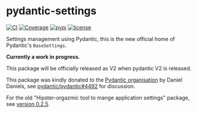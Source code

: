 # pydantic-settings

[![CI](https://github.com/pydantic/pydantic-settings/workflows/CI/badge.svg?event=push)](https://github.com/pydantic/pydantic-settings/actions?query=event%3Apush+branch%3Amain+workflow%3ACI)
[![Coverage](https://codecov.io/gh/pydantic/pydantic-settings/branch/main/graph/badge.svg)](https://codecov.io/gh/pydantic/pydantic-settings)
[![pypi](https://img.shields.io/pypi/v/pydantic-settings.svg)](https://pypi.python.org/pypi/pydantic-settings)
[![license](https://img.shields.io/github/license/pydantic/pydantic-settings.svg)](https://github.com/pydantic/pydantic-settings/blob/main/LICENSE)

Settings management using Pydantic, this is the new official home of Pydantic's `BaseSettings`.

**Currently a work in progress.**

This package will be officially released as V2 when pydantic V2 is released.

This package was kindly donated to the [Pydantic organisation](https://github.com/pydantic) by Daniel Daniels, see [pydantic/pydantic#4492](https://github.com/pydantic/pydantic/pull/4492) for discussion.

For the old "Hipster-orgazmic tool to mange application settings" package, see [version 0.2.5](https://pypi.org/project/pydantic-settings/0.2.5/).
